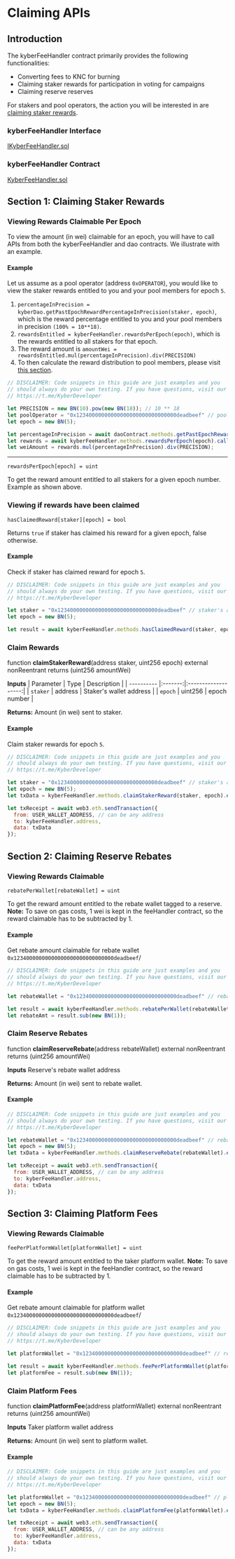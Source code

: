 # Claiming APIs

## Introduction
The kyberFeeHandler contract primarily provides the following functionalities:
-  Converting fees to KNC for burning
-  Claiming staker rewards for participation in voting for campaigns
-  Claiming reserve reserves

For stakers and pool operators, the action you will be interested in are [claiming staker rewards](#section-1-claiming-staker-rewards).

### kyberFeeHandler Interface
[IKyberFeeHandler.sol](https://github.com/KyberNetwork/smart-contracts/blob/Katalyst/contracts/sol6/IKyberFeeHandler.sol)

### kyberFeeHandler Contract
[KyberFeeHandler.sol](https://github.com/KyberNetwork/smart-contracts/blob/Katalyst/contracts/sol6/Dao/KyberFeeHandler.sol)


## Section 1: Claiming Staker Rewards

### Viewing Rewards Claimable Per Epoch
To view the amount (in wei) claimable for an epoch, you will have to call APIs from both the kyberFeeHandler and dao contracts. We illustrate with an example.

#### Example
Let us assume as a pool operator (address `0xOPERATOR`), you would like to view the staker rewards entitled to you and your pool members for epoch `5`.

1. `percentageInPrecision = kyberDao.getPastEpochRewardPercentageInPrecision(staker, epoch)`, which is the reward percentage entitled to you and your pool members in precision `(100% = 10**18)`.
2. `rewardsEntitled = kyberFeeHandler.rewardsPerEpoch(epoch)`, which is the rewards entitled to all stakers for that epoch.
3. The reward amount is `amountWei = rewardsEntitled.mul(percentageInPrecision).div(PRECISION)`
4. To then calculate the reward distribution to pool members, please visit [this section](#2-how-do-i-make-use-of-the-getrawstakerdata-and-getstakerdata-functions-to-calculate-the-stake-and-reward-distribution-for-my-pool-members).
   
```js
// DISCLAIMER: Code snippets in this guide are just examples and you
// should always do your own testing. If you have questions, visit our
// https://t.me/KyberDeveloper

let PRECISION = new BN(10).pow(new BN(18)); // 10 ** 18
let poolOperator = "0x12340000000000000000000000000000deadbeef" // pool operator's address
let epoch = new BN(5);

let percentageInPrecision = await daoContract.methods.getPastEpochRewardPercentageInPrecision(poolOperator, epoch).call();
let rewards = await kyberFeeHandler.methods.rewardsPerEpoch(epoch).call();
let weiAmount = rewards.mul(percentageInPrecision).div(PRECISION);
```

---
`rewardsPerEpoch[epoch] = uint`

To get the reward amount entitled to all stakers for a given epoch number. Example as shown above.

### Viewing if rewards have been claimed
`hasClaimedReward[staker][epoch] = bool`

Returns `true` if staker has claimed his reward for a given epoch, false otherwise.

#### Example
Check if staker has claimed reward for epoch `5`.

```js
// DISCLAIMER: Code snippets in this guide are just examples and you
// should always do your own testing. If you have questions, visit our
// https://t.me/KyberDeveloper

let staker = "0x12340000000000000000000000000000deadbeef" // staker's address
let epoch = new BN(5);

let result = await kyberFeeHandler.methods.hasClaimedReward(staker, epoch).call();
```

### Claim Rewards
function **claimStakerReward**(address staker, uint256 epoch) external nonReentrant returns (uint256 amountWei)

**Inputs**
| Parameter | Type | Description |
| ---------- |:-------:|:-------------------:|
| `staker` | address | Staker's wallet address |
| `epoch` | uint256 | epoch number |

**Returns:**
Amount (in wei) sent to staker.

#### Example
Claim staker rewards for epoch `5`.

```js
// DISCLAIMER: Code snippets in this guide are just examples and you
// should always do your own testing. If you have questions, visit our
// https://t.me/KyberDeveloper

let staker = "0x12340000000000000000000000000000deadbeef" // staker's address
let epoch = new BN(5);
let txData = kyberFeeHandler.methods.claimStakerReward(staker, epoch).encodeABI();

let txReceipt = await web3.eth.sendTransaction({
  from: USER_WALLET_ADDRESS, // can be any address
  to: kyberFeeHandler.address,
  data: txData
});
```

## Section 2: Claiming Reserve Rebates

### Viewing Rewards Claimable
`rebatePerWallet[rebateWallet] = uint`

To get the reward amount entitled to the rebate wallet tagged to a reserve.
**Note:**
To save on gas costs, 1 wei is kept in the feeHandler contract, so the reward claimable has to be subtracted by 1.

#### Example
Get rebate amount claimable for rebate wallet `0x12340000000000000000000000000000deadbeef`/

```js
// DISCLAIMER: Code snippets in this guide are just examples and you
// should always do your own testing. If you have questions, visit our
// https://t.me/KyberDeveloper

let rebateWallet = "0x12340000000000000000000000000000deadbeef" // rebate wallet's address

let result = await kyberFeeHandler.methods.rebatePerWallet(rebateWallet).call();
let rebateAmt = result.sub(new BN(1));
```

### Claim Reserve Rebates
function **claimReserveRebate**(address rebateWallet) external nonReentrant returns (uint256 amountWei)

**Inputs**
Reserve's rebate wallet address

**Returns:**
Amount (in wei) sent to rebate wallet.

#### Example

```js
// DISCLAIMER: Code snippets in this guide are just examples and you
// should always do your own testing. If you have questions, visit our
// https://t.me/KyberDeveloper

let rebateWallet = "0x12340000000000000000000000000000deadbeef" // rebateWallet's address
let epoch = new BN(5);
let txData = kyberFeeHandler.methods.claimReserveRebate(rebateWallet).encodeABI();

let txReceipt = await web3.eth.sendTransaction({
  from: USER_WALLET_ADDRESS, // can be any address
  to: kyberFeeHandler.address,
  data: txData
});
```


## Section 3: Claiming Platform Fees

### Viewing Rewards Claimable
`feePerPlatformWallet[platformWallet] = uint`

To get the reward amount entitled to the taker platform wallet.
**Note:**
To save on gas costs, 1 wei is kept in the feeHandler contract, so the reward claimable has to be subtracted by 1.

#### Example
Get rebate amount claimable for platform wallet `0x12340000000000000000000000000000deadbeef`/

```js
// DISCLAIMER: Code snippets in this guide are just examples and you
// should always do your own testing. If you have questions, visit our
// https://t.me/KyberDeveloper

let platformWallet = "0x12340000000000000000000000000000deadbeef" // rebate wallet's address

let result = await kyberFeeHandler.methods.feePerPlatformWallet(platformWallet).call();
let platformFee = result.sub(new BN(1));
```

### Claim Platform Fees
function **claimPlatformFee**(address platformWallet) external nonReentrant returns (uint256 amountWei)

**Inputs**
Taker platform wallet address

**Returns:**
Amount (in wei) sent to platform wallet.

#### Example

```js
// DISCLAIMER: Code snippets in this guide are just examples and you
// should always do your own testing. If you have questions, visit our
// https://t.me/KyberDeveloper

let platformWallet = "0x12340000000000000000000000000000deadbeef" // platformWallet's address
let epoch = new BN(5);
let txData = kyberFeeHandler.methods.claimPlatformFee(platformWallet).encodeABI();

let txReceipt = await web3.eth.sendTransaction({
  from: USER_WALLET_ADDRESS, // can be any address
  to: kyberFeeHandler.address,
  data: txData
});
```
